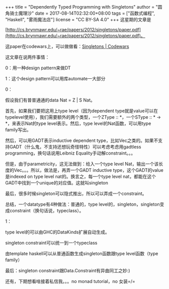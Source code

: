 +++
title = "Dependently Typed Programming with Singletons"
author = "圆角骑士魔理沙"
date = 2017-08-14T02:32:00+08:00
tags = ["函数式编程", "Haskell", "雾雨魔法店"]
license = "CC BY-SA 4.0"
+++
这星期的文章是

[http://cs.brynmawr.edu/~rae/papers/2012/singletons/paper.pdf](http://cs.brynmawr.edu/~rae/papers/2012/singletons/paper.pdf)。

这paper在codewars上，可以做做看：[Singletons | Codewars](http://www.codewars.com/kata/singletons/train/haskell)

这文章在说两件事情：

0：用一种design pattern来做DT

1：这个design pattern可以用库automate一大部分

  


0：

假设我们有普普通通的data Nat = Z | S Nat。

首先，如果我们要把这用上type level（因为dependent type就是value可以在typelevel使用），我们需要额外的两个类型，一个ZType :: \*，一个SType :: \* -> \*，来表示Nat的type level表示。然后，type level的Nat函数，可以用type family写出。

然后，可以用GADT表示inductive dependent type，比如Vec之类的。如果不支持GADT（什么鬼，不支持还想玩奇怪特性）可以考虑考虑用gadtless programming，换句话说用Leibniz Equality手动解constraint。。。

但是，由于parametricity，这无法做到：给入一个type level Nat，输出一个该长度的Vec。。。所以，做法是，再弄一个GADT inductive type，这个GADT的value是indexed on type level nat的。换言之，每一个type level nat，都能在这个GADT中找到一个unique的对应值。这就叫singleton

最后，很多时候singleton可以隐式推出，所以可以弄成一个constraint。

总结，一个datatype有4种做法：普通的，type level的，singleton，singleton变成constraint（换句话说，typeclass）。

  


1：

type level的可以由GHC的DataKinds扩展自动生成。

singleton constraint可以统一到一个typeclass

由template haskell可以从普通函数生成singleton函数跟type level函数（type family）

最后：singleton constraint跟Data.Constraint有异曲同工之妙:)

还有，下期想看啥接着私信我。。。no monad tutorial，no 女装=/\=
